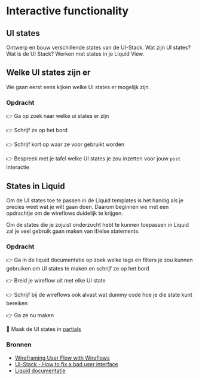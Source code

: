 # Interactive functionality

## UI states

Ontwerp en bouw verschillende states van de UI-Stack. Wat zijn UI states? Wat is de UI Stack? Werken met states in je Liquid View. 

## Welke UI states zijn er

We gaan eerst eens kijken welke UI states er mogelijk zijn. 

### Opdracht

👉 Ga op zoek naar welke ui states er zijn

👉 Schrijf ze op het bord

👉 Schrijf kort op waar ze voor gebruikt worden

👉 Bespreek met je tafel welke UI states je zou inzetten voor jouw `post` interactie

## States in Liquid

Om de UI states toe te passen in de Liquid templates is het handig als je precies weet wat je wilt gaan doen. Daarom beginnen we met een opdrachtje om de wireflows duidelijk te krijgen. 

Om de states die je zojuist onderzocht hebt te kunnen toepassen in Liquid zal je veel gebruik gaan maken van if/else statements. 

### Opdracht
👉 Ga in de liquid documentatie op zoek welke tags en filters je zou kunnen gebruiken om UI states te maken en schrijf ze op het bord

👉 Breid je wireflow uit met elke UI state

👉 Schrijf bij de wireflows ook alvast wat dummy code hoe je die state kunt bereiken

👉 Ga ze nu maken

💪 Maak de UI states in [partials](https://shopify.github.io/liquid/tags/template/#render)

### Bronnen

- [Wireframing User Flow with Wireflows](https://balsamiq.com/learn/articles/wireflows/)
- [UI-Stack - How to fix a bad user interface](https://www.scotthurff.com/posts/why-your-user-interface-is-awkward-youre-ignoring-the-ui-stack/)
- [Liquid documentatie](https://shopify.github.io/liquid/) 
